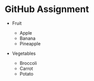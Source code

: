 # GitHub Assignment
* Fruit
    
    * Apple
    * Banana
    * Pineapple

* Vegetables
    
    * Broccoli
    * Carrot
    * Potato